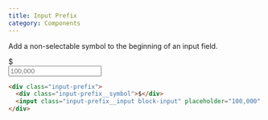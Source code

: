 ```yaml
---
title: Input Prefix
category: Components
---
```


Add a non-selectable symbol to the beginning of an input field.

<div class="input-prefix">
  <div class="input-prefix__symbol">$</div>
  <input class="input-prefix__input block-input" placeholder="100,000" />
</div>


```html
<div class="input-prefix">
  <div class="input-prefix__symbol">$</div>
  <input class="input-prefix__input block-input" placeholder="100,000" />
</div>
```
